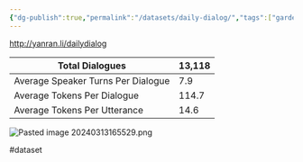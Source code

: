 ```yaml
---
{"dg-publish":true,"permalink":"/datasets/daily-dialog/","tags":["gardenEntry"]}
---
```


http://yanran.li/dailydialog

| Total Dialogues                    | 13,118 |
| ---------------------------------- | ------ |
| Average Speaker Turns Per Dialogue | 7.9    |
| Average Tokens Per Dialogue        | 114.7  |
| Average Tokens Per Utterance       | 14.6   |

![Pasted image 20240313165529.png](/img/user/Images/Pasted%20image%2020240313165529.png)

#dataset 